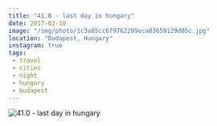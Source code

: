 ```yaml
---
title: "41.0 - last day in hungary"
date: 2017-02-10
image: "/img/photo/1c3a85cc6f9762299eca03659129d05c.jpg"
location: "Budapest, Hungary"
instagram: true
tags:
 - travel
 - cities
 - night
 - hungary
 - budapest
---
```


![41.0 - last day in hungary](/img/photo/1c3a85cc6f9762299eca03659129d05c.jpg)

